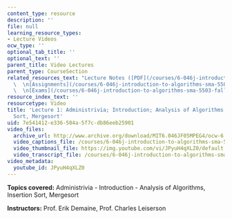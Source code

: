 ```yaml
---
content_type: resource
description: ''
file: null
learning_resource_types:
- Lecture Videos
ocw_type: ''
optional_tab_title: ''
optional_text: ''
parent_title: Video Lectures
parent_type: CourseSection
related_resources_text: "Lecture Notes ([PDF](/courses/6-046j-introduction-to-algorithms-sma-5503-fall-2005/resources/lec1))\
  \  \n[Assignments](/courses/6-046j-introduction-to-algorithms-sma-5503-fall-2005/pages/assignments)\
  \  \n[Exams](/courses/6-046j-introduction-to-algorithms-sma-5503-fall-2005/pages/exams)"
resource_index_text: ''
resourcetype: Video
title: 'Lecture 1: Administrivia; Introduction; Analysis of Algorithms, Insertion
  Sort, Mergesort'
uid: 7e541412-e336-504a-5f7c-db86eeb25901
video_files:
  archive_url: http://www.archive.org/download/MIT6.046JF05MPEG4/ocw-6.046-07sep2005-220k.mp4
  video_captions_file: /courses/6-046j-introduction-to-algorithms-sma-5503-fall-2005/43e5201d4aaa53d1aa9936df63b7e23c_JPyuH4qXLZ0.vtt
  video_thumbnail_file: https://img.youtube.com/vi/JPyuH4qXLZ0/default.jpg
  video_transcript_file: /courses/6-046j-introduction-to-algorithms-sma-5503-fall-2005/94cf6fb7079c136007688ec709885626_JPyuH4qXLZ0.pdf
video_metadata:
  youtube_id: JPyuH4qXLZ0
---
```


**Topics covered:** Administrivia - Introduction - Analysis of Algorithms, Insertion Sort, Mergesort

**Instructors:** Prof. Erik Demaine, Prof. Charles Leiserson